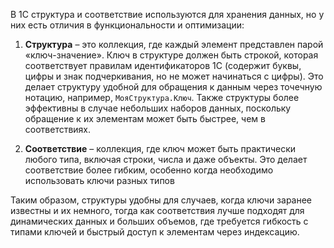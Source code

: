 В 1С структура и соответствие используются для хранения данных, но у них есть отличия в функциональности и оптимизации:

1. **Структура** – это коллекция, где каждый элемент представлен парой «ключ-значение». Ключ в структуре должен быть строкой, которая соответствует правилам идентификаторов 1С (содержит буквы, цифры и знак подчеркивания, но не может начинаться с цифры). Это делает структуру удобной для обращения к данным через точечную нотацию, например, `МояСтруктура.Ключ`. Также структуры более эффективны в случае небольших наборов данных, поскольку обращение к их элементам может быть быстрее, чем в соответствиях.
    
2. **Соответствие** – коллекция, где ключ может быть практически любого типа, включая строки, числа и даже объекты. Это делает соответствие более гибким, особенно когда необходимо использовать ключи разных типов
    

Таким образом, структуры удобны для случаев, когда ключи заранее известны и их немного, тогда как соответствия лучше подходят для динамических данных и больших объемов, где требуется гибкость с типами ключей и быстрый доступ к элементам через индексацию.
